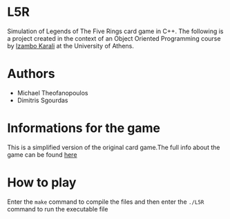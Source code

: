 # L5R
Simulation of Legends of The Five Rings card game in C++. The following is a project created in the context of an Object Oriented Programming course by [Izambo Karali](https://cgi.di.uoa.gr/~izambo/ENG.html) at the University of Athens.
# Authors
* Michael Theofanopoulos
* Dimitris Sgourdas
# Informations for the game
This is a simplified version of the original card game.The full info about the game can be found [here](https://en.wikipedia.org/wiki/Legend_of_the_Five_Rings_Roleplaying_Game)
# How to play
Enter the ```make``` command to compile the files and then
enter the ```./L5R``` command to run the executable file


